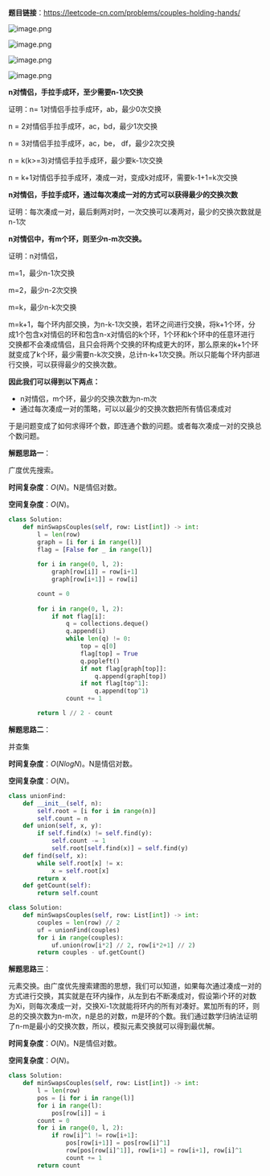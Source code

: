 **题目链接**：https://leetcode-cn.com/problems/couples-holding-hands/

![image.png](https://pic.leetcode-cn.com/1612947031-XGPXVq-image.png)

![image.png](https://pic.leetcode-cn.com/1612947241-UULDLu-image.png)

![image.png](https://pic.leetcode-cn.com/1613227715-YEkSrV-image.png)

![image.png](https://pic.leetcode-cn.com/1613227521-VQEQVC-image.png)



**n对情侣，手拉手成环，至少需要n-1次交换**

证明：n= 1对情侣手拉手成环，ab，最少0次交换

n = 2对情侣手拉手成环，ac，bd，最少1次交换

n = 3对情侣手拉手成环，ac，be， df，最少2次交换

n = k(k>=3)对情侣手拉手成环，最少要k-1次交换

n = k+1对情侣手拉手成环，凑成一对，变成k对成环，需要k-1+1=k次交换

**n对情侣，手拉手成环，通过每次凑成一对的方式可以获得最少的交换次数**

证明：每次凑成一对，最后剩两对时，一次交换可以凑两对，最少的交换次数就是n-1次

**n对情侣中，有m个环，则至少n-m次交换。**

证明：n对情侣，

m=1，最少n-1次交换

m=2，最少n-2次交换

m=k，最少n-k次交换

m=k+1，每个环内部交换，为n-k-1次交换，若环之间进行交换，将k+1个环，分成1个包含x对情侣的环和包含n-x对情侣的k个环，1个环和k个环中的任意环进行交换都不会凑成情侣，且只会将两个交换的环构成更大的环，那么原来的k+1个环就变成了k个环，最少需要n-k次交换，总计n-k+1次交换。所以只能每个环内部进行交换，可以获得最少的交换次数。

**因此我们可以得到以下两点：**

- n对情侣，m个环，最少的交换次数为n-m次
- 通过每次凑成一对的策略，可以以最少的交换次数把所有情侣凑成对

于是问题变成了如何求得环个数，即连通个数的问题。或者每次凑成一对的交换总个数问题。

**解题思路一**：

广度优先搜索。

**时间复杂度**：$O(N)$。N是情侣对数。

**空间复杂度**：$O(N)$。

```python
class Solution:
    def minSwapsCouples(self, row: List[int]) -> int:
        l = len(row)
        graph = [i for i in range(l)]
        flag = [False for _ in range(l)]
    
        for i in range(0, l, 2):
            graph[row[i]] = row[i+1]
            graph[row[i+1]] = row[i]

        count = 0
        
        for i in range(0, l, 2):
            if not flag[i]:
                q = collections.deque()
                q.append(i)
                while len(q) != 0:
                    top = q[0]
                    flag[top] = True
                    q.popleft()
                    if not flag[graph[top]]:
                        q.append(graph[top])
                    if not flag[top^1]:
                        q.append(top^1)
                count += 1

        return l // 2 - count
```

**解题思路二**：

并查集

**时间复杂度**：$O(NlogN)$。N是情侣对数。

**空间复杂度**：$O(N)$。

```python
class unionFind:
    def __init__(self, n):
        self.root = [i for i in range(n)]
        self.count = n
    def union(self, x, y):
        if self.find(x) != self.find(y):
            self.count -= 1
            self.root[self.find(x)] = self.find(y)
    def find(self, x):
        while self.root[x] != x:
            x = self.root[x]
        return x
    def getCount(self):
        return self.count

class Solution:
    def minSwapsCouples(self, row: List[int]) -> int:
        couples = len(row) // 2
        uf = unionFind(couples)
        for i in range(couples):
            uf.union(row[i*2] // 2, row[i*2+1] // 2)
        return couples - uf.getCount()
```

**解题思路三**：

元素交换。由广度优先搜索建图的思想，我们可以知道，如果每次通过凑成一对的方式进行交换，其实就是在环内操作，从左到右不断凑成对，假设第i个环的对数为Xi，则每次凑成一对，交换Xi-1次就能将环内的所有对凑好。累加所有的环，则总的交换次数为n-m次，n是总的对数，m是环的个数。我们通过数学归纳法证明了n-m是最小的交换次数，所以，模拟元素交换就可以得到最优解。

**时间复杂度**：$O(N)$。N是情侣对数。

**空间复杂度**：$O(N)$。

```python
class Solution:
    def minSwapsCouples(self, row: List[int]) -> int:
        l = len(row)
        pos = [i for i in range(l)]
        for i in range(l):
            pos[row[i]] = i
        count = 0
        for i in range(0, l, 2):
            if row[i]^1 != row[i+1]:
                pos[row[i+1]] = pos[row[i]^1]
                row[pos[row[i]^1]], row[i+1] = row[i+1], row[i]^1 
                count += 1
        return count
```

​	